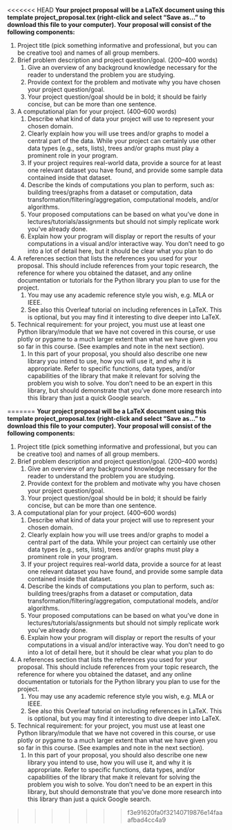 <<<<<<< HEAD
**Your project proposal will be a LaTeX document using this template project\_proposal.tex (right-click and select “Save as…” to download this file to your computer). Your proposal will consist of the following components:**

1. Project title (pick something informative and professional, but you can be creative too) and names of all group members.
1. Brief problem description and project question/goal. (200–400 words)
   1. Give an overview of any background knowledge necessary for the reader to understand the problem you are studying.
   1. Provide context for the problem and motivate why you have chosen your project question/goal.
   1. Your project question/goal should be in bold; it should be fairly concise, but can be more than one sentence.
1. A computational plan for your project. (400–600 words)
   1. Describe what kind of data your project will use to represent your chosen domain.
   1. Clearly explain how you will use trees and/or graphs to model a central part of the data. While your project can certainly use other data types (e.g., sets, lists), trees and/or graphs must play a prominent role in your program.
   1. If your project requires real-world data, provide a source for at least one relevant dataset you have found, and provide some sample data contained inside that dataset.
   1. Describe the kinds of computations you plan to perform, such as: building trees/graphs from a dataset or computation, data transformation/filtering/aggregation, computational models, and/or algorithms.
   1. Your proposed computations can be based on what you’ve done in lectures/tutorials/assignments but should not simply replicate work you’ve already done.
   1. Explain how your program will display or report the results of your computations in a visual and/or interactive way. You don’t need to go into a lot of detail here, but it should be clear what you plan to do
1. A references section that lists the references you used for your proposal. This should include references from your topic research, the reference for where you obtained the dataset, and any online documentation or tutorials for the Python library you plan to use for the project.
   1. You may use any academic reference style you wish, e.g. MLA or IEEE.
   1. See also this Overleaf tutorial on including references in LaTeX. This is optional, but you may find it interesting to dive deeper into LaTeX.
5. Technical requirement: for your project, you must use at least one Python library/module that we have not covered in this course, or use plotly or pygame to a much larger extent than what we have given you so far in this course. (See examples and note in the next section).
   1. In this part of your proposal, you should also describe one new library you intend to use, how you will use it, and why it is appropriate. Refer to specific functions, data types, and/or capabilities of the library that make it relevant for solving the problem you wish to solve. You don’t need to be an expert in this library, but should demonstrate that you’ve done more research into this library than just a quick Google search.

=======
**Your project proposal will be a LaTeX document using this template project\_proposal.tex (right-click and select “Save as…” to download this file to your computer). Your proposal will consist of the following components:**

1. Project title (pick something informative and professional, but you can be creative too) and names of all group members.
1. Brief problem description and project question/goal. (200–400 words)
   1. Give an overview of any background knowledge necessary for the reader to understand the problem you are studying.
   1. Provide context for the problem and motivate why you have chosen your project question/goal.
   1. Your project question/goal should be in bold; it should be fairly concise, but can be more than one sentence.
1. A computational plan for your project. (400–600 words)
   1. Describe what kind of data your project will use to represent your chosen domain.
   1. Clearly explain how you will use trees and/or graphs to model a central part of the data. While your project can certainly use other data types (e.g., sets, lists), trees and/or graphs must play a prominent role in your program.
   1. If your project requires real-world data, provide a source for at least one relevant dataset you have found, and provide some sample data contained inside that dataset.
   1. Describe the kinds of computations you plan to perform, such as: building trees/graphs from a dataset or computation, data transformation/filtering/aggregation, computational models, and/or algorithms.
   1. Your proposed computations can be based on what you’ve done in lectures/tutorials/assignments but should not simply replicate work you’ve already done.
   1. Explain how your program will display or report the results of your computations in a visual and/or interactive way. You don’t need to go into a lot of detail here, but it should be clear what you plan to do
1. A references section that lists the references you used for your proposal. This should include references from your topic research, the reference for where you obtained the dataset, and any online documentation or tutorials for the Python library you plan to use for the project.
   1. You may use any academic reference style you wish, e.g. MLA or IEEE.
   1. See also this Overleaf tutorial on including references in LaTeX. This is optional, but you may find it interesting to dive deeper into LaTeX.
5. Technical requirement: for your project, you must use at least one Python library/module that we have not covered in this course, or use plotly or pygame to a much larger extent than what we have given you so far in this course. (See examples and note in the next section).
   1. In this part of your proposal, you should also describe one new library you intend to use, how you will use it, and why it is appropriate. Refer to specific functions, data types, and/or capabilities of the library that make it relevant for solving the problem you wish to solve. You don’t need to be an expert in this library, but should demonstrate that you’ve done more research into this library than just a quick Google search.

>>>>>>> f3e91620fa0f32140719876e14faaafbad4cc4a9
